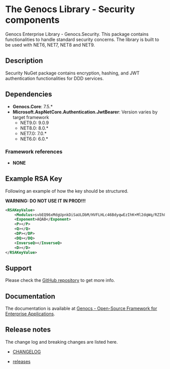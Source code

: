 # The Genocs Library - Security components

Genocs Enterprise Library - Genocs.Security. This package contains functionalities to handle standard security concerns.
The library is built to be used with NET6, NET7, NET8 and NET9.

## Description

Security NuGet package contains encryption, hashing, and JWT authentication functionalities for DDD services.

## Dependencies

- **Genocs.Core**: 7.5.\*
- **Microsoft.AspNetCore.Authentication.JwtBearer**: Version varies by target framework
  - NET9.0: 9.0.9
  - NET8.0: 8.0.\*
  - NET7.0: 7.0.\*
  - NET6.0: 6.0.\*

### Framework references

- **NONE**

## Example RSA Key

Following an example of how the key should be structured.

**WARNING: DO NOT USE IT IN PROD!!!**

```xml
<RSAKeyValue>
    <Modulus>svbEQ96xMdgUpnkDiSaULDbM/HVFLHLc46BdyqwEzIhK+Ml2dqWq/RZIh8kLWmYwpB5gqfOya8Wid3GKIpq7Ke8ciV53qW/1ImOZZPxOtwX1mNzvIEagq80QJoMLphtU1ytPWRXvOjBdGUeTzmdV2kpHNax41n4Uv0QpOPIhzME=</Modulus>
    <Exponent>AQAB</Exponent>
    <P></P>
    <Q></Q>
    <DP></DP>
    <DQ></DQ>
    <InverseQ></InverseQ>
    <D></D>
</RSAKeyValue>
```

## Support

Please check the [GitHub repository](https://github.com/Genocs/genocs-library) to get more info.

## Documentation

The documentation is available at [Genocs - Open-Source Framework for Enterprise Applications](https://genocs-blog.netlify.app/).

## Release notes

The change log and breaking changes are listed here.

- [CHANGELOG](https://github.com/Genocs/genocs-library/blob/main/CHANGELOG.md)

- [releases](https://github.com/Genocs/genocs-library/releases)
